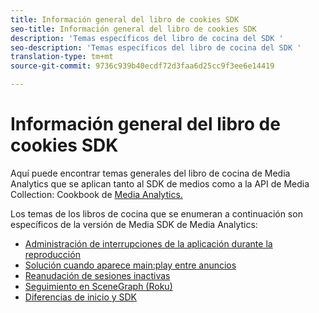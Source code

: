 ```yaml
---
title: Información general del libro de cookies SDK
seo-title: Información general del libro de cookies SDK
description: 'Temas específicos del libro de cocina del SDK '
seo-description: 'Temas específicos del libro de cocina del SDK '
translation-type: tm+mt
source-git-commit: 9736c939b40ecdf72d3faa6d25cc9f3ee6e14419

---
```



# Información general del libro de cookies SDK

Aquí puede encontrar temas generales del libro de cocina de Media Analytics que se aplican tanto al SDK de medios como a la API de Media Collection: Cookbook de [Media Analytics.](/help/media-analytics-cookbook/media-analytics-cookbook.md)

Los temas de los libros de cocina que se enumeran a continuación son específicos de la versión de Media SDK de Media Analytics:

* [Administración de interrupciones de la aplicación durante la reproducción](/help/sdk-implement/cookbook/app-interrupts.md)
* [Solución cuando aparece main:play entre anuncios](/help/sdk-implement/cookbook/fix-ad-play-ad.md)
* [Reanudación de sesiones inactivas](/help/sdk-implement/cookbook/resuming-inactive.md)
* [Seguimiento en SceneGraph (Roku)](/help/sdk-implement/cookbook/sdk-track-scenegraph.md)
* [Diferencias de inicio y SDK](/help/sdk-implement/cookbook/sdk-vs-launch-qoe.md)
